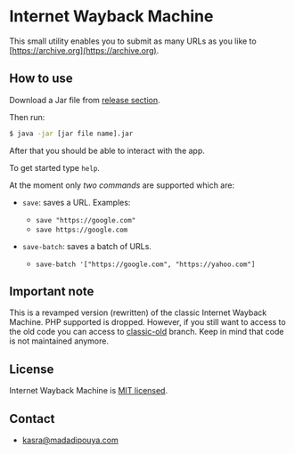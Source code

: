 # Internet Wayback Machine
 
This small utility enables you to submit as many URLs as you like to [https://archive.org](https://archive.org).

## How to use

Download a Jar file from [release section](https://github.com/kasramp/InternetWayBackMachine/releases).

Then run:

```bash
$ java -jar [jar file name].jar
``` 

After that you should be able to interact with the app.

To get started type `help`.

At the moment only *two commands* are supported which are:

- `save`: saves a URL. Examples: 
    
    - `save "https://google.com"`
    - `save https://google.com`
    
- `save-batch`: saves a batch of URLs.
    - `save-batch '["https://google.com", "https://yahoo.com"]`
    

## Important note

This is a revamped version (rewritten) of the classic Internet Wayback Machine. 
PHP supported is dropped. However, if you still want to access to the old code
you can access to [classic-old](https://github.com/kasramp/InternetWayBackMachine/tree/classic-old) branch. Keep in mind that code is not maintained anymore. 


## License

Internet Wayback Machine is [MIT licensed](./LICENSE).


## Contact

* kasra@madadipouya.com